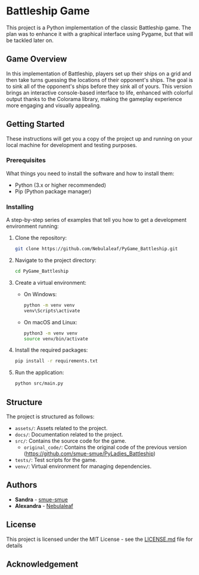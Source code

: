 # Battleship Game

This project is a Python implementation of the classic Battleship game. 
The plan was to enhance it with a graphical interface using Pygame, but that will be tackled later on.

## Game Overview

In this implementation of Battleship, players set up their ships on a grid and then take turns guessing the locations of their opponent's ships. The goal is to sink all of the opponent's ships before they sink all of yours. This version brings an interactive console-based interface to life, enhanced with colorful output thanks to the Colorama library, making the gameplay experience more engaging and visually appealing.

## Getting Started

These instructions will get you a copy of the project up and running on your local machine for development and testing purposes.

### Prerequisites

What things you need to install the software and how to install them:

- Python (3.x or higher recommended)
- Pip (Python package manager)

### Installing

A step-by-step series of examples that tell you how to get a development environment running:

1. Clone the repository:
    ```bash
    git clone https://github.com/Nebulaleaf/PyGame_Battleship.git
    ```

2. Navigate to the project directory:
    ```bash
    cd PyGame_Battleship
    ```

3. Create a virtual environment:
    - On Windows:
        ```bash
        python -m venv venv
        venv\Scripts\activate
        ```
    - On macOS and Linux:
        ```bash
        python3 -m venv venv
        source venv/bin/activate
        ```

4. Install the required packages:
    ```bash
    pip install -r requirements.txt
    ```

5. Run the application:
    ```bash
    python src/main.py
    ```

## Structure

The project is structured as follows:

- `assets/`: Assets related to the project.
- `docs/`: Documentation related to the project.
- `src/`: Contains the source code for the game.
  - `original_code/`: Contains the original code of the previous version (https://github.com/smue-smue/PyLadies_Battleship)
- `tests/`: Test scripts for the game.
- `venv/`: Virtual environment for managing dependencies.


## Authors

- **Sandra** - [smue-smue](https://github.com/smue-smue)
- **Alexandra** - [Nebulaleaf](https://github.com/Nebulaleaf)


## License

This project is licensed under the MIT License - see the [LICENSE.md](LICENSE.md) file for details

## Acknowledgement

